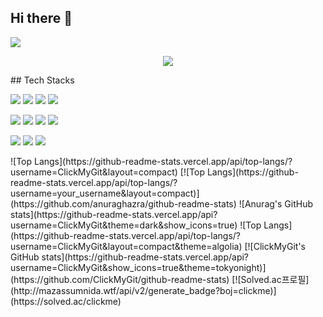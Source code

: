 ## Hi there 👋

<!--
**ClickMyGit/ClickMyGit** is a ✨ _special_ ✨ repository because its `README.md` (this file) appears on your GitHub profile.

Here are some ideas to get you started:

- 🔭 I’m currently working on ...
- 🌱 I’m currently learning ...
- 👯 I’m looking to collaborate on ...
- 🤔 I’m looking for help with ...
- 💬 Ask me about ...
- 📫 How to reach me: ...
- 😄 Pronouns: ...
- ⚡ Fun fact: ...
-->
<!-- header -->
<p aling='center'>
  <img src="https://capsule-render.vercel.app/api?type=waving&color=ACBCFF&fontColor=0F1035&height=200&section=header&text=Welcome+to+SangKyun's+Github!&fontSize=40"/>
</p>
<!-- badge -->
<p align='center'>
  <!-- gmail -->
  <img src="https://img.shields.io/badge/sang223237@gmail.com-EA4335?style=flat-square&logo=gmail&logoColor=white"/>  
</p>
<!-- 기술 스택 -->
## Tech Stacks
<p>
  <img src="https://img.shields.io/badge/Java-b07219?style=flat-square&logoColor=white"/>
  <img src="https://img.shields.io/badge/Spring Boot-6DB33F?style=flat-square&logo=springboot&logoColor=white"/>
  <img src="https://img.shields.io/badge/Spring Data JPA-6DB33F?style=flat-square&logoColor=white"/>
  <img src="https://img.shields.io/badge/MySQL-4479A1?style=flat-square&logo=mysql&logoColor=white"/>
</p>
<p>
  <img src="https://img.shields.io/badge/HTML-E34F26?style=flat-square&logo=html5&logoColor=white"/>
  <img src="https://img.shields.io/badge/CSS3-1572B6?style=flat-square&logo=css3&logoColor=white"/>
  <img src="https://img.shields.io/badge/JavaScript-F7DF1E?style=flat-square&logo=javascript&logoColor=white"/>
  <img src="https://img.shields.io/badge/Tailwind CSS-06B6D4?style=flat-square&logo=tailwindcss&logoColor=white"/>
</p>
<p>
  <img src="https://img.shields.io/badge/Git-F05032?style=flat-square&logo=git&logoColor=white"/>
  <img src="https://img.shields.io/badge/GitHub-181717?style=flat-square&logo=github&logoColor=white"/>
  <img src="https://img.shields.io/badge/Notion-000000?style=flat-square&logo=notion&logoColor=white"/>
</p>
![Top Langs](https://github-readme-stats.vercel.app/api/top-langs/?username=ClickMyGit&layout=compact)
<!-- 사용한 언어 순위 카드 -->
[![Top Langs](https://github-readme-stats.vercel.app/api/top-langs/?username=your_username&layout=compact)](https://github.com/anuraghazra/github-readme-stats)
![Anurag's GitHub stats](https://github-readme-stats.vercel.app/api?username=ClickMyGit&theme=dark&show_icons=true)
![Top Langs](https://github-readme-stats.vercel.app/api/top-langs/?username=ClickMyGit&layout=compact&theme=algolia)
<!-- GitHub Stats Card -->
[![ClickMyGit's GitHub stats](https://github-readme-stats.vercel.app/api?username=ClickMyGit&show_icons=true&theme=tokyonight)](https://github.com/ClickMyGit/github-readme-stats)
<!-- solved.ac 프로필 -->
[![Solved.ac프로필](http://mazassumnida.wtf/api/v2/generate_badge?boj=clickme)](https://solved.ac/clickme)
